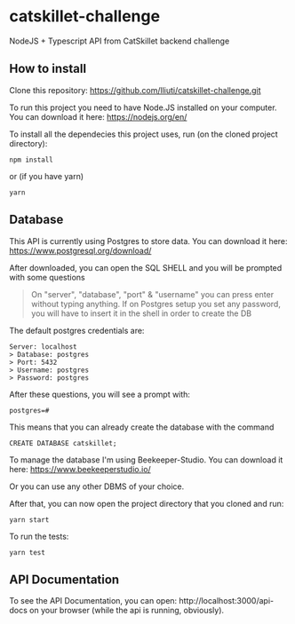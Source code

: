 # catskillet-challenge

NodeJS + Typescript API from CatSkillet backend challenge

## How to install

Clone this repository: https://github.com/lliuti/catskillet-challenge.git

To run this project you need to have Node.JS installed on your computer. You can download it here: https://nodejs.org/en/

To install all the dependecies this project uses, run (on the cloned project directory):

```
npm install
```

or (if you have yarn)

```
yarn
```

## Database

This API is currently using Postgres to store data.
You can download it here: https://www.postgresql.org/download/

After downloaded, you can open the SQL SHELL and you will be prompted with some questions

> On "server", "database", "port" & "username" you can press enter without typing anything. If on Postgres setup you set any password, you will have to insert it in the shell in order to create the DB

The default postgres credentials are:

```
Server: localhost
> Database: postgres
> Port: 5432
> Username: postgres
> Password: postgres
```

After these questions, you will see a prompt with:

```
postgres=#
```

This means that you can already create the database with the command

```
CREATE DATABASE catskillet;
```

To manage the database I'm using Beekeeper-Studio. You can download it here: https://www.beekeeperstudio.io/

Or you can use any other DBMS of your choice.

After that, you can now open the project directory that you cloned and run:

```
yarn start
```

To run the tests:

```
yarn test
```

## API Documentation

To see the API Documentation, you can open: http://localhost:3000/api-docs on your browser (while the api is running, obviously).
